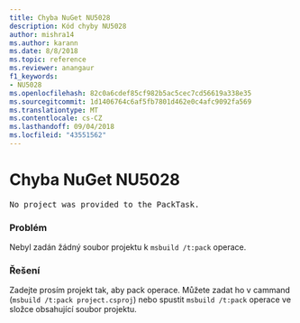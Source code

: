 ```yaml
---
title: Chyba NuGet NU5028
description: Kód chyby NU5028
author: mishra14
ms.author: karann
ms.date: 8/8/2018
ms.topic: reference
ms.reviewer: anangaur
f1_keywords:
- NU5028
ms.openlocfilehash: 82c0a6cdef85cf982b5ac5cec7cd56619a338e35
ms.sourcegitcommit: 1d1406764c6af5fb7801d462e0c4afc9092fa569
ms.translationtype: MT
ms.contentlocale: cs-CZ
ms.lasthandoff: 09/04/2018
ms.locfileid: "43551562"
---
```

# <a name="nuget-error-nu5028"></a>Chyba NuGet NU5028
<pre>No project was provided to the PackTask.</pre>

### <a name="issue"></a>Problém

Nebyl zadán žádný soubor projektu k `msbuild /t:pack` operace.


### <a name="solution"></a>Řešení

Zadejte prosím projekt tak, aby pack operace.  Můžete zadat ho v cammand (`msbuild /t:pack project.csproj`) nebo spustit `msbuild /t:pack` operace ve složce obsahující soubor projektu.

